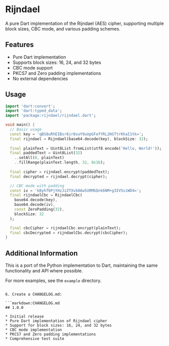 # Rijndael

A pure Dart implementation of the Rijndael (AES) cipher, supporting multiple block sizes, CBC mode, and various padding schemes.

## Features

- Pure Dart implementation
- Supports block sizes: 16, 24, and 32 bytes
- CBC mode support
- PKCS7 and Zero padding implementations
- No external dependencies

## Usage

```dart
import 'dart:convert';
import 'dart:typed_data';
import 'package:rijndael/rijndael.dart';

void main() {
  // Basic usage
  const key = 'qBS8uRhEIBsr8jr8vuY9uUpGFefYRL2HSTtrKhaI1tk=';
  final rijndael = Rijndael(base64.decode(key), blockSize: 32);
  
  final plainText = Uint8List.fromList(utf8.encode('Hello, World!'));
  final paddedText = Uint8List(32)
    ..setAll(0, plainText)
    ..fillRange(plainText.length, 32, 0x1b);
  
  final cipher = rijndael.encrypt(paddedText);
  final decrypted = rijndael.decrypt(cipher);

  // CBC mode with padding
  const iv = 'kByhT6PjYHzJzZfXvb8Aw5URMbQnk6NM+g3IV5siWD4=';
  final rijndaelCbc = RijndaelCbc(
    base64.decode(key),
    base64.decode(iv),
    const ZeroPadding(32),
    blockSize: 32
  );

  final cbcCipher = rijndaelCbc.encrypt(plainText);
  final cbcDecrypted = rijndaelCbc.decrypt(cbcCipher);
}
```

## Additional Information

This is a port of the Python implementation to Dart, maintaining the same functionality and API where possible.

For more examples, see the `example` directory.
```

6. Create a CHANGELOG.md:

```markdown:CHANGELOG.md
## 1.0.0

* Initial release
* Pure Dart implementation of Rijndael cipher
* Support for block sizes: 16, 24, and 32 bytes
* CBC mode implementation
* PKCS7 and Zero padding implementations
* Comprehensive test suite
